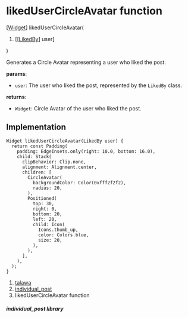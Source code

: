 
<div>

# likedUserCircleAvatar function

</div>


[[Widget](https://api.flutter.dev/flutter/widgets/Widget-class.html)]
likedUserCircleAvatar(

1.  [[[LikedBy](../models_post_post_model/LikedBy-class.md)]
    user]

)



Generates a Circle Avatar representing a user who liked the post.

**params**:

-   `user`: The user who liked the post, represented by the `LikedBy`
    class.

**returns**:

-   `Widget`: Circle Avatar of the user who liked the post.



## Implementation

``` language-dart
Widget likedUserCircleAvatar(LikedBy user) {
  return const Padding(
    padding: EdgeInsets.only(right: 10.0, bottom: 16.0),
    child: Stack(
      clipBehavior: Clip.none,
      alignment: Alignment.center,
      children: [
        CircleAvatar(
          backgroundColor: Color(0xfff2f2f2),
          radius: 20,
        ),
        Positioned(
          top: 30,
          right: 0,
          bottom: 20,
          left: 20,
          child: Icon(
            Icons.thumb_up,
            color: Colors.blue,
            size: 20,
          ),
        ),
      ],
    ),
  );
}
```







1.  [talawa](../index.md)
2.  [individual_post](../views_after_auth_screens_feed_individual_post/)
3.  likedUserCircleAvatar function

##### individual_post library







